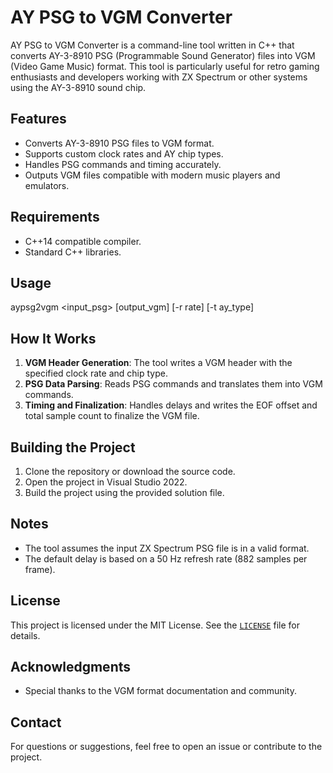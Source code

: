 # AY PSG to VGM Converter

AY PSG to VGM Converter is a command-line tool written in C++ that converts AY-3-8910 PSG (Programmable Sound Generator) files into VGM (Video Game Music) format. This tool is particularly useful for retro gaming enthusiasts and developers working with ZX Spectrum or other systems using the AY-3-8910 sound chip.

## Features

- Converts AY-3-8910 PSG files to VGM format.
- Supports custom clock rates and AY chip types.
- Handles PSG commands and timing accurately.
- Outputs VGM files compatible with modern music players and emulators.

## Requirements

- C++14 compatible compiler.
- Standard C++ libraries.

## Usage

aypsg2vgm <input_psg> [output_vgm] [-r rate] [-t ay_type]

## How It Works

1. **VGM Header Generation**: The tool writes a VGM header with the specified clock rate and chip type.
2. **PSG Data Parsing**: Reads PSG commands and translates them into VGM commands.
3. **Timing and Finalization**: Handles delays and writes the EOF offset and total sample count to finalize the VGM file.

## Building the Project

1. Clone the repository or download the source code.
2. Open the project in Visual Studio 2022.
3. Build the project using the provided solution file.

## Notes

- The tool assumes the input ZX Spectrum PSG file is in a valid format.
- The default delay is based on a 50 Hz refresh rate (882 samples per frame).

## License

This project is licensed under the MIT License. See the [`LICENSE`](LICENSE.md) file for details.

## Acknowledgments

- Special thanks to the VGM format documentation and community.

## Contact

For questions or suggestions, feel free to open an issue or contribute to the project.